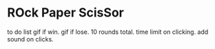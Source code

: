 # ROck Paper ScisSor
to do list gif if win. gif if lose. 10 rounds total. time limit on clicking. add sound on clicks.
